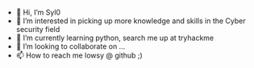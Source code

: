 - 👋 Hi, I’m Syl0
- 👀 I’m interested in picking up more knowledge and skills in the Cyber security field 
- 🌱 I’m currently learning python, search me up at tryhackme 
- 💞️ I’m looking to collaborate on ...
- 📫 How to reach me lowsy @ github ;) 

<!---
lowsy/lowsy is a ✨ special ✨ repository because its `README.md` (this file) appears on your GitHub profile.
You can click the Preview link to take a look at your changes.
--->

